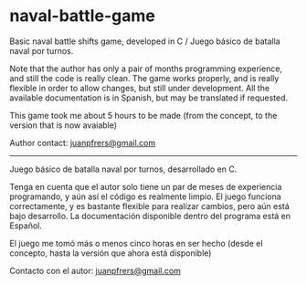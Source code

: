 # naval-battle-game
Basic naval battle shifts game, developed in C / Juego básico de batalla naval por turnos.

Note that the author has only a pair of months programming experience, and still the code is really clean. The game works properly, and is really flexible in order to allow changes, but still under development. All the available documentation is in Spanish, but may be translated if requested.

This game took me about 5 hours to be made (from the concept, to the version that is now avaiable)

Author contact:
juanpfrers@gmail.com

---
Juego básico de batalla naval por turnos, desarrollado en C.

Tenga en cuenta que el autor solo tiene un par de meses de experiencia programando, y aún así el código es realmente limpio. El juego funciona correctamente, y es bastante flexible para realizar cambios, pero aún está bajo desarrollo. La documentación disponible dentro del programa está en Español.

El juego me tomó más o menos cinco horas en ser hecho (desde el concepto, hasta la versión que ahora está disponible)

Contacto con el autor:
juanpfrers@gmail.com
